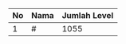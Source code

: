 | No | Nama            | Jumlah Level |
|----|-----------------|--------------|
| 1  | #    |    1055        |
